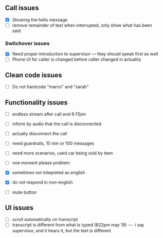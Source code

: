 ## Call issues
- [x] Showing the hello message
- [ ] remove remainder of text when interrupted, only show what has been said

### Switchover issues
- [x] Need proper introduction to supervisor — they should speak first as well
- [ ] Phone UI for caller is changed before caller changed in actuality

## Clean code issues
- [ ] Do not hardcode "marco" and "sarah"


## Functionality issues
- [ ] endless stream after call end 6:17pm
- [ ] inform by audio that the call is disconnected
- [ ] actually disconnect the call
- [ ] need guardrails, 10 min or 100 messages
- [ ] need more scenarios, used car being sold by teen
- [ ] one moment please problem
- [x] sometimes not intepreted as english
- [x] do not respond in non-english
- [ ] mute button 


## UI issues
- [ ] scroll automatically on transcript
- [ ] transcript is different from what is typed (822pm may 19) --- i say supervisor, and it hears it, but the text is different